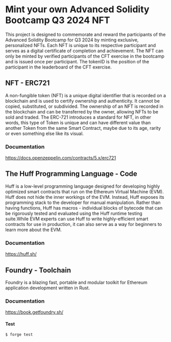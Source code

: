 # Mint your own Advanced Solidity Bootcamp Q3 2024 NFT

This project is designed to commemorate and reward the participants of the Advanced Solidity Bootcamp for Q3 2024 by minting exclusive, personalized NFTs. Each NFT is unique to its respective participant and serves as a digital certificate of completion and achievement. The NFT can only be minted by verified participants of the CFT exercise in the bootcamp and is issued once per participant. The tokenID is the position of the participant in the leaderboard of the CFT exercise.

## NFT - ERC721

A non-fungible token (NFT) is a unique digital identifier that is recorded on a blockchain and is used to certify ownership and authenticity. It cannot be copied, substituted, or subdivided. The ownership of an NFT is recorded in the blockchain and can be transferred by the owner, allowing NFTs to be sold and traded. The ERC-721 introduces a standard for NFT, in other words, this type of Token is unique and can have different value than another Token from the same Smart Contract, maybe due to its age, rarity or even something else like its visual.

### Documentation

https://docs.openzeppelin.com/contracts/5.x/erc721

## The Huff Programming Language - Code

Huff is a low-level programming language designed for developing highly optimized smart contracts that run on the Ethereum Virtual Machine (EVM). Huff does not hide the inner workings of the EVM. Instead, Huff exposes its programming stack to the developer for manual manipulation. Rather than having functions, Huff has macros - individual blocks of bytecode that can be rigorously tested and evaluated using the Huff runtime testing suite.While EVM experts can use Huff to write highly-efficient smart contracts for use in production, it can also serve as a way for beginners to learn more about the EVM.

### Documentation

https://huff.sh/

## Foundry - Toolchain

Foundry is a blazing fast, portable and modular toolkit for Ethereum application development written in Rust.

### Documentation

https://book.getfoundry.sh/


#### Test

```shell
$ forge test
```
